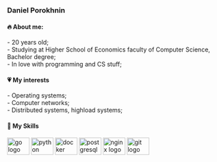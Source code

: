 <h3 align="left">Daniel Porokhnin</h1>

<h4 align="left">🔥 About me:</h4>
<p align="left">- 20 years old;<br>- Studying at Higher School of Economics faculty of Computer Science, Bachelor degree;<br>- In love with programming and CS stuff;</p>

<h4 align="left">💗 My interests</h4>
<p align="left">- Operating systems;<br>- Computer networks;<br>- Distributed systems, highload systems;</p>

<h4 align="left">🤹 My Skills</h4>
<div align="left">
  <img src="https://cdn.jsdelivr.net/gh/devicons/devicon/icons/go/go-original.svg" height="40" width="52" alt="go logo"  />
  <img src="https://cdn.jsdelivr.net/gh/devicons/devicon/icons/python/python-original.svg" height="40" width="52" alt="python logo"  />
  <img src="https://cdn.jsdelivr.net/gh/devicons/devicon/icons/docker/docker-original.svg" height="40" width="52" alt="docker logo"  />
  <img src="https://cdn.jsdelivr.net/gh/devicons/devicon/icons/postgresql/postgresql-original.svg" height="40" width="52" alt="postgresql logo"  />
  <img src="https://cdn.jsdelivr.net/gh/devicons/devicon/icons/nginx/nginx-original.svg" height="40" width="52" alt="nginx logo"  />
  <img src="https://cdn.jsdelivr.net/gh/devicons/devicon/icons/git/git-original.svg" height="40" width="52" alt="git logo"  />
</div>
